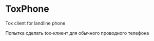 # ToxPhone
Tox client for landline phone

Попытка сделать tox-клиент для обычного проводного телефона
